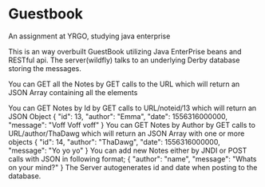 # Guestbook
An assignment at YRGO, studying java enterprise

This is an way overbuilt GuestBook utilizing Java EnterPrise beans and RESTful api.
The server(wildfly) talks to an underlying Derby database storing the messages.


You can GET all the Notes by GET calls to the URL which will return an JSON Array containing all the elements

You can GET Notes by Id by GET calls to URL/noteid/13 which will return an JSON Object
  {
    "id": 13,
    "author": "Emma",
    "date": 1556316000000,
    "message": "Voff Voff voff"
  }
You can GET Notes by Author by GET calls to URL/author/ThaDawg which will return an JSON Array with one or more objects
  {
    "id": 14,
    "author": "ThaDawg",
    "date": 1556316000000,
    "message": "Yo yo yo"
  }
You can add new Notes either by JNDI or POST calls with JSON in following format;
{
  "author": "name",
  "message": "Whats on your mind?"
}
The Server autogenerates id and date when posting to the database.
